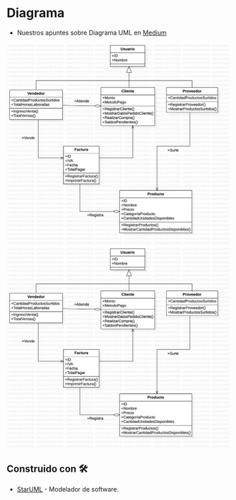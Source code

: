 # Diagrama
- Nuestros apuntes sobre Diagrama UML en [Medium](https://barrosjss.medium.com/poo-diagrama-uml-8f830c89a746)

![Image text](https://github.com/barrosjss/SIFI/blob/main/Diagrama/DiagramaUML.jpg?raw=true)
![Image text](https://github.com/barrosjss/SIFI/blob/main/Diagrama/DiagramaUML.jpg?raw=true)

## Construido con 🛠️

* [StarUML](https://staruml.io) - Modelador de software.
